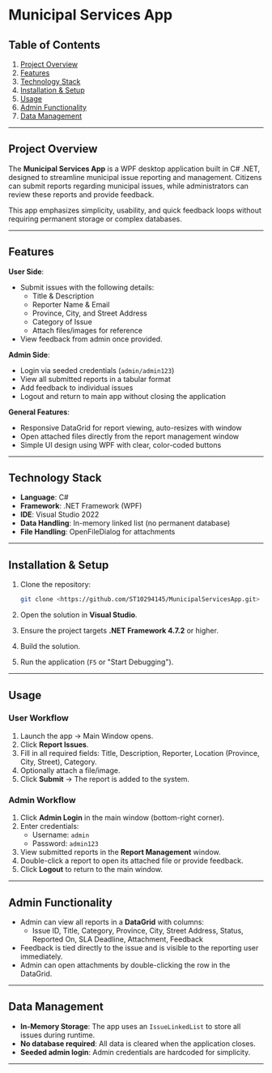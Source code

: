 # Municipal Services App

## Table of Contents

1. [Project Overview](#project-overview)
2. [Features](#features)
3. [Technology Stack](#technology-stack)
4. [Installation & Setup](#installation--setup)
5. [Usage](#usage)
6. [Admin Functionality](#admin-functionality)
7. [Data Management](#data-management)

---

## Project Overview

The **Municipal Services App** is a WPF desktop application built in C# .NET, designed to streamline municipal issue reporting and management. Citizens can submit reports regarding municipal issues, while administrators can review these reports and provide feedback.

This app emphasizes simplicity, usability, and quick feedback loops without requiring permanent storage or complex databases.

---

## Features

**User Side**:

- Submit issues with the following details:
  - Title & Description
  - Reporter Name & Email
  - Province, City, and Street Address
  - Category of Issue
  - Attach files/images for reference
- View feedback from admin once provided.

**Admin Side**:

- Login via seeded credentials (`admin/admin123`)
- View all submitted reports in a tabular format
- Add feedback to individual issues
- Logout and return to main app without closing the application

**General Features**:

- Responsive DataGrid for report viewing, auto-resizes with window
- Open attached files directly from the report management window
- Simple UI design using WPF with clear, color-coded buttons

---

## Technology Stack

- **Language**: C#
- **Framework**: .NET Framework (WPF)
- **IDE**: Visual Studio 2022
- **Data Handling**: In-memory linked list (no permanent database)
- **File Handling**: OpenFileDialog for attachments

---

## Installation & Setup

1. Clone the repository:

   ```bash
   git clone <https://github.com/ST10294145/MunicipalServicesApp.git>
   ```

2. Open the solution in **Visual Studio**.
3. Ensure the project targets **.NET Framework 4.7.2** or higher.
4. Build the solution.
5. Run the application (`F5` or "Start Debugging").

---

## Usage

### User Workflow

1. Launch the app → Main Window opens.
2. Click **Report Issues**.
3. Fill in all required fields: Title, Description, Reporter, Location (Province, City, Street), Category.
4. Optionally attach a file/image.
5. Click **Submit** → The report is added to the system.

### Admin Workflow

1. Click **Admin Login** in the main window (bottom-right corner).
2. Enter credentials:
    - Username: `admin`
    - Password: `admin123`
3. View submitted reports in the **Report Management** window.
4. Double-click a report to open its attached file or provide feedback.
5. Click **Logout** to return to the main window.

---

## Admin Functionality

- Admin can view all reports in a **DataGrid** with columns:
    - Issue ID, Title, Category, Province, City, Street Address, Status, Reported On, SLA Deadline, Attachment, Feedback
- Feedback is tied directly to the issue and is visible to the reporting user immediately.
- Admin can open attachments by double-clicking the row in the DataGrid.

---

## Data Management

- **In-Memory Storage**: The app uses an `IssueLinkedList` to store all issues during runtime.
- **No database required**: All data is cleared when the application closes.
- **Seeded admin login**: Admin credentials are hardcoded for simplicity.
  
---
